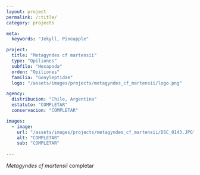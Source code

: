 ```yaml
---
layout: project
permalink: /:title/
category: projects

meta:
  keywords: "Jekyll, Pineapple"

project:
  title: "Metagyndes cf martensii"
  type: "Opiliones"
  subfilo: "Hexapoda"
  orden: "Opiliones"
  familia: "Gonyleptidae"
  logo: "/assets/images/projects/metagyndes_cf_martensii/logo.png"

agency:
  distribucion: "Chile, Argentina"
  estatuto: "COMPLETAR"
  conservacion: "COMPLETAR"

images:
  - image:
    url: "/assets/images/projects/metagyndes_cf_martensii/DSC_0143.JPG"
    alt: "COMPLETAR"
    sub: "COMPLETAR"
  
---
```

<p><i>Metagyndes cf martensii</i> completar </p>
